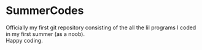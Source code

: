 # SummerCodes
Officially my first git repository consisting of the all the lil programs I coded in my first summer (as a noob).
<br>
Happy coding.
